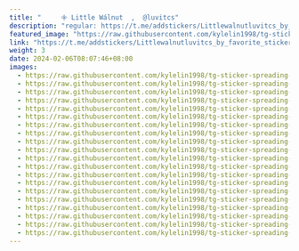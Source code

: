 ```yaml
---
title: "‌ ‌ ‌   𖧷 ‌Little Wálnut  ,  @luvitcs"
description: "regular: https://t.me/addstickers/Littlewalnutluvitcs_by_favorite_stickers_bot"
featured_image: "https://raw.githubusercontent.com/kylelin1998/tg-sticker-spreading-worldwide-images/main/img/5b45ad9d-9d4c-4a56-a63f-d4ceff1d6f35.jpg"
link: "https://t.me/addstickers/Littlewalnutluvitcs_by_favorite_stickers_bot"
weight: 3
date: 2024-02-06T08:07:46+08:00
images:
  - https://raw.githubusercontent.com/kylelin1998/tg-sticker-spreading-worldwide-images/main/img/5b45ad9d-9d4c-4a56-a63f-d4ceff1d6f35.jpg
  - https://raw.githubusercontent.com/kylelin1998/tg-sticker-spreading-worldwide-images/main/img/02f56ef9-27fa-45fc-b117-e052c0bec136.jpg
  - https://raw.githubusercontent.com/kylelin1998/tg-sticker-spreading-worldwide-images/main/img/9e9fde5d-6ff0-4039-b5bb-89eaa9265172.jpg
  - https://raw.githubusercontent.com/kylelin1998/tg-sticker-spreading-worldwide-images/main/img/554f5f94-2577-4ef8-a11d-85edecfa1b5e.jpg
  - https://raw.githubusercontent.com/kylelin1998/tg-sticker-spreading-worldwide-images/main/img/4510b7ca-b70e-46d7-96d9-95d95fa39744.jpg
  - https://raw.githubusercontent.com/kylelin1998/tg-sticker-spreading-worldwide-images/main/img/fa854bf1-fb45-4e26-9cce-939a6140c9bb.jpg
  - https://raw.githubusercontent.com/kylelin1998/tg-sticker-spreading-worldwide-images/main/img/e8602102-a06b-4867-9b53-b3d70020a91f.jpg
  - https://raw.githubusercontent.com/kylelin1998/tg-sticker-spreading-worldwide-images/main/img/08b13e97-af9b-4ff0-996c-916c6c0cac04.jpg
  - https://raw.githubusercontent.com/kylelin1998/tg-sticker-spreading-worldwide-images/main/img/8a4c6714-9e6e-4f4a-8202-48e3aa8ec8af.jpg
  - https://raw.githubusercontent.com/kylelin1998/tg-sticker-spreading-worldwide-images/main/img/83ab7df7-ab7d-4118-81f4-44c20cde2b11.jpg
  - https://raw.githubusercontent.com/kylelin1998/tg-sticker-spreading-worldwide-images/main/img/4899a6c8-6aed-4b61-836b-de139b317aca.jpg
  - https://raw.githubusercontent.com/kylelin1998/tg-sticker-spreading-worldwide-images/main/img/1fbe6f7f-fa21-475e-9ffa-a28b34b133d7.jpg
  - https://raw.githubusercontent.com/kylelin1998/tg-sticker-spreading-worldwide-images/main/img/7a2e214b-73eb-4161-a888-b4dcba309627.jpg
  - https://raw.githubusercontent.com/kylelin1998/tg-sticker-spreading-worldwide-images/main/img/4d489a66-b1fb-42bc-8245-5b2f9e755f5a.jpg
  - https://raw.githubusercontent.com/kylelin1998/tg-sticker-spreading-worldwide-images/main/img/a6b3193a-67fc-4e05-9649-cd771a43cafc.jpg
  - https://raw.githubusercontent.com/kylelin1998/tg-sticker-spreading-worldwide-images/main/img/bcdeb7a6-5ac0-4d84-9a3a-03e3f1dbad8c.jpg
  - https://raw.githubusercontent.com/kylelin1998/tg-sticker-spreading-worldwide-images/main/img/3410413b-ffd9-403b-972e-dd1a528ce014.jpg
  - https://raw.githubusercontent.com/kylelin1998/tg-sticker-spreading-worldwide-images/main/img/e27ed953-2917-4d64-b2ef-bd37e69d4a4a.jpg
  - https://raw.githubusercontent.com/kylelin1998/tg-sticker-spreading-worldwide-images/main/img/601dded1-344c-4e3b-80d6-c0653fe4dfd1.jpg
  - https://raw.githubusercontent.com/kylelin1998/tg-sticker-spreading-worldwide-images/main/img/378f572c-f264-4f11-9ca6-9ed56b0d0fdc.jpg
---
```


